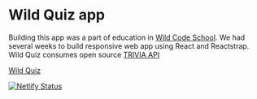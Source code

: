 # Wild Quiz app

Building this app was a part of education in [Wild Code School](https://wildcodeschool.com/). We had several weeks to build responsive web app using React and Reactstrap. Wild Quiz consumes open source [TRIVIA API](https://opentdb.com/api_config.php)

[Wild Quiz](https://wild-quiz.netlify.com/)

[![Netlify Status](https://api.netlify.com/api/v1/badges/903736cf-01ff-49a7-ac1a-3e33048eb0c8/deploy-status)](https://app.netlify.com/sites/wild-quiz/deploys)

